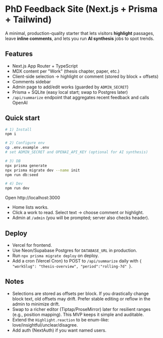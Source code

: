 # PhD Feedback Site (Next.js + Prisma + Tailwind)

A minimal, production-quality starter that lets visitors **highlight** passages,
leave **inline comments**, and lets you run **AI synthesis** jobs to spot trends.

## Features

- Next.js App Router + TypeScript
- MDX content per "Work" (thesis chapter, paper, etc.)
- Client-side selection → highlight or comment (stored by block + offsets)
- Comments sidebar
- Admin page to add/edit works (guarded by `ADMIN_SECRET`)
- Prisma + SQLite (easy local start; swap to Postgres later)
- `/api/summarize` endpoint that aggregates recent feedback and calls OpenAI

## Quick start

```bash
# 1) Install
npm i

# 2) Configure env
cp .env.example .env
# set ADMIN_SECRET and OPENAI_API_KEY (optional for AI synthesis)

# 3) DB
npx prisma generate
npx prisma migrate dev --name init
npm run db:seed

# 4) Dev
npm run dev
```

Open http://localhost:3000

- Home lists works.
- Click a work to read. Select text → choose comment or highlight.
- Admin at `/admin` (you will be prompted; server also checks header).

## Deploy

- Vercel for frontend.
- Use Neon/Supabase Postgres for `DATABASE_URL` in production.
- Run `npx prisma migrate deploy` on deploy.
- Add a cron (Vercel Cron) to POST to `/api/summarize` daily with `{ "workSlug": "thesis-overview", "period":"rolling-7d" }`.

## Notes

- Selections are stored as offsets per block. If you drastically change block text,
  old offsets may drift. Prefer stable editing or reflow in the admin to minimize drift.
- Swap to a richer editor (Tiptap/ProseMirror) later for resilient ranges (e.g.,
  position mapping). This MVP keeps it simple and auditable.
- Extend the `Highlight.reaction` to be enum-like: love/insightful/unclear/disagree.
- Add auth (NextAuth) if you want named users.
